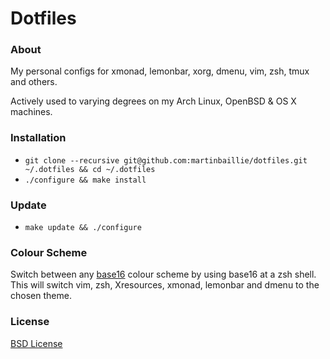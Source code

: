 # Dotfiles
### About
My personal configs for xmonad, lemonbar, xorg, dmenu, vim, zsh, tmux and others. 

Actively used to varying degrees on my Arch Linux, OpenBSD & OS X machines.

### Installation
- `git clone --recursive git@github.com:martinbaillie/dotfiles.git ~/.dotfiles && cd ~/.dotfiles`
- `./configure && make install`

### Update
- `make update && ./configure`

### Colour Scheme
Switch between any [base16](https://github.com/chriskempson/base16) colour scheme by using base16<tab> at a zsh shell.
This will switch vim, zsh, Xresources, xmonad, lemonbar and dmenu to the chosen theme.

### License
[BSD License](https://en.wikipedia.org/wiki/BSD_licenses#2-clause_license_.28.22Simplified_BSD_License.22_or_.22FreeBSD_License.22.29)
